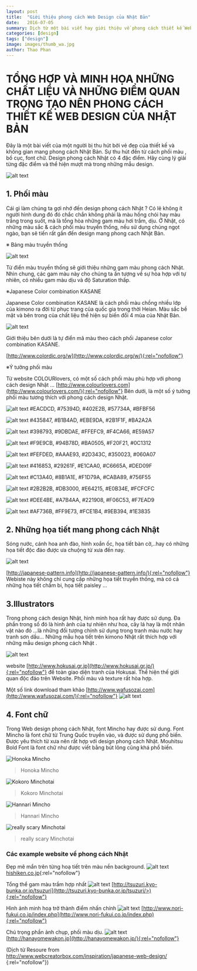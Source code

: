 ```yaml
---
layout: post
title:  "Giới thiệu phong cách Web Design của Nhật Bản"
date:   2016-07-05
summary: Dịch từ một bài viết hay giới thiệu về phong cách thiết kế Web design của Nhật Bản
categories: [design]
tags: ["design"]
image: images/thumb_wa.jpg
author: Thao Phan
---
```


# TỔNG HỢP VÀ MINH HỌA NHỮNG CHẤT LIỆU VÀ NHỮNG ĐIỂM QUAN TRỌNG TẠO NÊN PHONG CÁCH THIẾT KẾ WEB DESIGN CỦA NHẬT BẢN

Đây là một bài viết của một người bị thu hút bởi vẻ đẹp của thiết kế và không gian mang phong cách Nhật Bản.
Sự thu hút đến từ cách phối màu , bố cục, font chữ. Design phong cách Nhật có 4 đặc điểm. Hãy cùng lý giải từng đặc điểm và thể hiện mượt mà trong những mẫu design.

![alt text](http://www.webcreatorbox.com/wp-content/uploads/2014/11/thumb_wa.jpg)

## 1. Phối màu
Cái gì làm chúng ta gợi nhớ đến design phong cách Nhật ? Có lẽ không ít người hình dung đó đó chắc chắn không phải là màu hồng chói hay màu trắng trong suốt, mà là tổng hòa những gam màu hơi trầm, dịu. Ở Nhật, có những màu sắc & cách phối màu truyền thống, nếu sử dụng chúng ngọt ngào, bạn sẽ tiến rất gần đến design mang phong cach Nhật Bản.

※  Bảng màu truyền thống

![alt text](http://www.webcreatorbox.com/wp-content/uploads/2014/11/wa-colour-dictionary.jpg)

Từ điển màu truyền thống sẽ giới thiệu những gam màu phong cách Nhật. Nhìn chung, các gam màu này cho chúng ta ấn tượng về sự hòa hợp với tự nhiên, có nhiều gam màu dịu và độ Saturation thấp.

※Japanese Color combination KASANE

Japanese Color combination KASANE là cách phối màu chồng nhiều lớp của kimono ra đời từ phục trang của quốc gia trong thời Heian. Màu sắc bề mặt và bên trong của chất liệu thể hiện sự biến đổi 4 mùa của Nhật Bản.

![alt text](http://www.webcreatorbox.com/wp-content/uploads/2014/11/kasane.jpg)

Giới thiệu bên dưới là tự điển mã màu theo cách phối Japanese color combination KASANE.

[http://www.colordic.org/w](http://www.colordic.org/w/){:rel="nofollow"}

※Ý  tưởng phối màu

Từ website COLOURlovers, có một số cách phối màu phù hợp với phong cách design Nhật ...
[http://www.colourlovers.com](http://www.colourlovers.com/){:rel="nofollow"}
Bên dưới, là một số ý tưởng phối màu tương thích với phong cách design Nhật.

![alt text](http://www.webcreatorbox.com/wp-content/uploads/2014/11/colour1.png)
#EACDCD, #75394D, #402E2B, #57734A, #BFBF56

![alt text](http://www.webcreatorbox.com/wp-content/uploads/2014/11/colour2.png)
#435847, #B1B4AD, #EBE9DA, #2B1F1F, #BA2A2A

![alt text](http://www.webcreatorbox.com/wp-content/uploads/2014/11/colour3.png)
#398793, #9DBDAE, #FFEFC9, #F4CA66, #E59A57

![alt text](http://www.webcreatorbox.com/wp-content/uploads/2014/11/colour4.png)
#F9E9CB, #94B78D, #BA0505, #F20F21, #0C1312

![alt text](http://www.webcreatorbox.com/wp-content/uploads/2014/11/colour5.png)
#FEFDED, #AAAE93, #2D343C, #350023, #060A07

![alt text](http://www.webcreatorbox.com/wp-content/uploads/2014/11/colour6.png)
#416853, #29261F, #E1CAA0, #C6665A, #DED09F

![alt text](http://www.webcreatorbox.com/wp-content/uploads/2014/11/colour7.png)
#C13A40, #8B1A1E, #F1D79A, #CABA89, #756F55

![alt text](http://www.webcreatorbox.com/wp-content/uploads/2014/11/colour8.png)
#2B2B2B, #DB3000, #E64215, #E0B34E, #FCFCFC

![alt text](http://www.webcreatorbox.com/wp-content/uploads/2014/11/colour9.png)
#DEE4BE, #A7B4AA, #221908, #F06C53, #F7EAD9

![alt text](http://www.webcreatorbox.com/wp-content/uploads/2014/11/colour10.png)
#AF736B, #FF9E73, #FCE1B4, #9EB394, #1E3835

## 2. Những họa tiết mang phong cách Nhật

Sóng nước, cánh hoa anh đào, hình xoắn ốc,  họa tiết bàn cờ,..hay có những họa tiết độc đáo được ưa chuộng từ xưa đến nay.

![alt text](http://www.webcreatorbox.com/wp-content/uploads/2014/11/pattern1.jpg)

[http://japanese-pattern.info](http://japanese-pattern.info/){:rel="nofollow"}
Webiste này không chỉ cung cấp những họa tiết truyền thống, mà có cả những họa tiết chấm bi, họa tiết paisley ...

## 3.Illustrators

Trong phong cách design Nhật, hình minh họa rất hay được sử dụng. Đa phần trong số đó là hình ảnh của tự nhiên như hoa, cây lá hay là một nhân vật nào đó ...là những đối tượng chính sử dụng  trong tranh màu nước hay tranh sơn dầu... Những mẫu họa tiết trên kimono Nhật rất thích hợp với những mẫu design phong cách Nhật .

![alt text](http://www.webcreatorbox.com/wp-content/uploads/2014/11/hokusai.jpg)

website [http://www.hokusai.gr.jp](http://www.hokusai.gr.jp/){:rel="nofollow"} để toàn giao diện tranh của Hokusai. Thể hiện thế giới quan độc đáo trên Website. Phối màu và texture rất hòa hợp.

Một số link download tham khảo
[http://www.wafusozai.com](http://www.wafusozai.com/){:rel="nofollow"}
![alt text](http://www.webcreatorbox.com/wp-content/uploads/2014/11/illutration1.jpg)

## 4. Font chữ

Trong Web design phong cách Nhật, font Mincho hay được sử dung. Font Mincho là font chữ từ Trung Quốc truyền vào, và được sử dụng phổ biến. Được yêu thích từ xưa nên rất hợp với design phong cách Nhật. Mouhitsu Bold Font là font chữ như được viết bằng bút lông cũng khá phổ biến.

![Honoka Mincho](http://www.webcreatorbox.com/wp-content/uploads/2014/11/honoka.jpg)

> Honoka Mincho

![Kokoro Minchotai](http://www.webcreatorbox.com/wp-content/uploads/2014/11/kokoro.png)

> Kokoro Minchotai

![Hannari Mincho](http://www.webcreatorbox.com/wp-content/uploads/2014/11/hannari.png)

> Hannari Mincho

![really scary Minchotai](http://www.webcreatorbox.com/wp-content/uploads/2014/11/utsukushi.png)

> really scary Minchotai


### Các example website về phong cách Nhật

Đẹp mê mẩn trên từng hoạ tiết trên màu nền background.
![alt text](http://www.webcreatorbox.com/wp-content/uploads/2014/11/design1.jpg)
[hishiken.co.jp](http://www.hishiken.co.jp/>){:rel="nofollow"}

Tổng thể gam màu trầm hợp nhất
![alt text](http://www.webcreatorbox.com/wp-content/uploads/2014/11/design4.jpg)
[http://tsuzuri.kyo-bunka.or.jp/tsuzuri](http://tsuzuri.kyo-bunka.or.jp/tsuzuri/>){:rel="nofollow"}

Hình ảnh minh hoạ trở thành điểm nhấn chính
![alt text](http://www.webcreatorbox.com/wp-content/uploads/2014/11/design5.jpg)
[http://www.nori-fukui.co.jp/index.php](http://www.nori-fukui.co.jp/index.php){:rel="nofollow"}


Chú trọng phần ảnh chụp, phối màu dịu.
![alt text](http://www.webcreatorbox.com/wp-content/uploads/2014/11/design8.jpg)
[http://hanayomewakon.jp](http://hanayomewakon.jp/){:rel="nofollow"}

(Dịch từ Resoure from [http://www.webcreatorbox.com/inspiration/japanese-web-design/
](http://www.webcreatorbox.com/inspiration/japanese-web-design/
){:rel="nofollow"})
